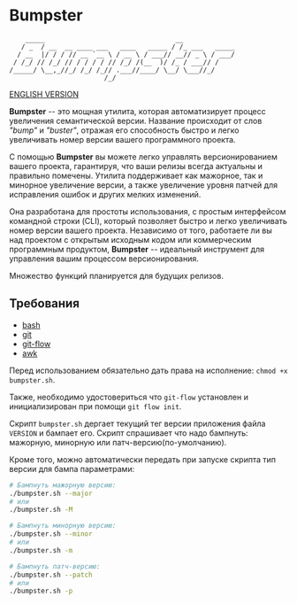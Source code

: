 # Bumpster

```ascii
    _____                                 __
   / _  / __  __ ____ ___   ____   _____ / /_ ___   _____
  / __  |/ / / // __ `__ \ / __ \ / ___// __// _ \ / ___/
 / /_/ // /_/ // / / / / // /_/ /(__  )/ /_ / ___// /
/_____/ \__,_//_/ /_/ /_// .___//____/ \__/ \___//_/
                        /_/
```

[ENGLISH VERSION](README.md)

**Bumpster** -- это мощная утилита, которая автоматизирует процесс увеличения семантической версии. Название происходит от слов *"bump"* и *"buster"*, отражая его способность быстро и легко увеличивать номер версии вашего программного проекта.

С помощью **Bumpster** вы можете легко управлять версионированием вашего проекта, гарантируя, что ваши релизы всегда актуальны и правильно помечены. Утилита поддерживает как мажорное, так и минорное увеличение версии, а также увеличение уровня патчей для исправления ошибок и других мелких изменений.

Она разработана для простоты использования, с простым интерфейсом командной строки (CLI), который позволяет быстро и легко увеличивать номер версии вашего проекта. Независимо от того, работаете ли вы над проектом с открытым исходным кодом или коммерческим программным продуктом, **Bumpster** -- идеальный инструмент для управления вашим процессом версионирования.

Множество функций планируется для будущих релизов.

## Требования

- [bash](https://www.gnu.org/software/bash/)
- [git](https://git-scm.com/)
- [git-flow](https://danielkummer.github.io/git-flow-cheatsheet/index.html)
- [awk](https://ru.wikipedia.org/wiki/AWK)

Перед использованием обязательно дать права на исполнение: `chmod +x bumpster.sh`.

Также, необходимо удостовериться что `git-flow` установлен и инициализирован при помощи `git flow init`.

Скрипт `bumpster.sh` дергает текущий тег версии приложения файла `VERSION` и бампает его. Скрипт спрашивает что надо бампнуть: мажорную, минорную или патч-версию(по-умолчанию).

Кроме того, можно автоматически передать при запуске скрипта тип версии для бампа параметрами:

```sh
# Бампнуть мажорную версию:
./bumpster.sh --major
# или
./bumpster.sh -M

# Бампнуть минорную версию:
./bumpster.sh --minor
# или
./bumpster.sh -m

# Бампнуть патч-версию:
./bumpster.sh --patch
# или
./bumpster.sh -p
```
